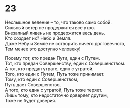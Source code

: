 # 23

Неслышное веление – то, что таково само собой.</br>
Сильный ветер не продержится все утро.</br>
Внезапный ливень не продержится весь день.</br>
Кто создает их? Небо и Земля.</br>
Даже Небу и Земле не сотворить ничего долговечного,</br>
Тем менее это доступно человеку!</br>

Посему тот, кто предан Пути, един с Путем.</br>
Тот, кто предан Совершенству, един с Совершенством.</br>
А тот, кто предан утрате, един с утратой.</br>
Того, кто един с Путем, Путь тоже принимает.</br>
Тому, кто един с Совершенством,</br>
Путь дает Совершенство,</br>
А того, кто един с утратой, Путь тоже теряет.</br>
Лишь тому, кто недостаточно доверяет другим,</br>
Тоже не будет доверия.</br>